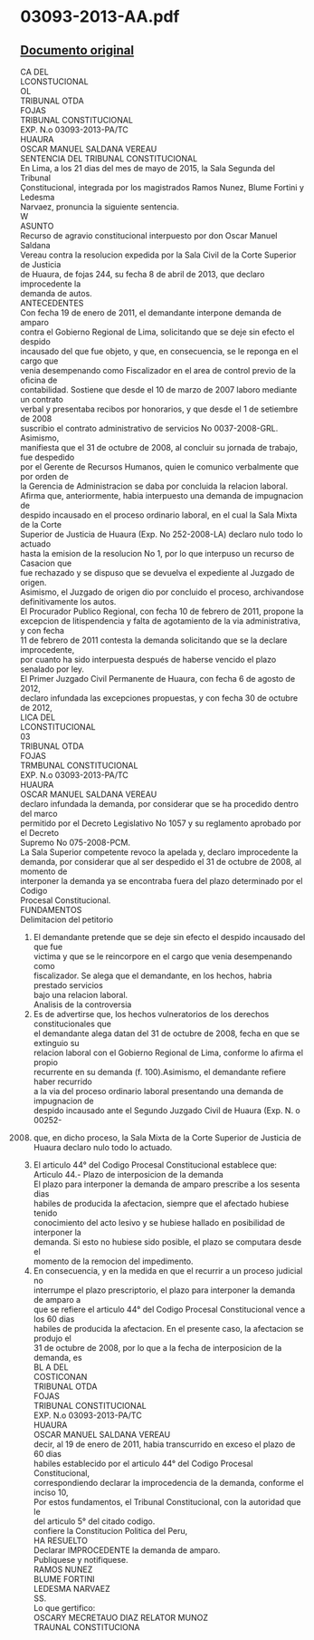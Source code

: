 
03093-2013-AA.pdf
=================
  
[Documento original](https://tc.gob.pe/jurisprudencia/2015/03093-2013-AA.pdf)  
---  
CA DEL  
LCONSTUCIONAL  
OL  
TRIBUNAL OTDA  
FOJAS  
TRIBUNAL CONSTITUCIONAL  
EXP. N.o 03093-2013-PA/TC  
HUAURA  
OSCAR MANUEL SALDANA VEREAU  
SENTENCIA DEL TRIBUNAL CONSTITUCIONAL  
En Lima, a los 21 dias del mes de mayo de 2015, la Sala Segunda del Tribunal  
Çonstitucional, integrada por los magistrados Ramos Nunez, Blume Fortini y Ledesma  
Narvaez, pronuncia la siguiente sentencia.  
W  
ASUNTO  
Recurso de agravio constitucional interpuesto por don Oscar Manuel Saldana  
Vereau contra la resolucion expedida por la Sala Civil de la Corte Superior de Justicia  
de Huaura, de fojas 244, su fecha 8 de abril de 2013, que declaro improcedente la  
demanda de autos.  
ANTECEDENTES  
Con fecha 19 de enero de 2011, el demandante interpone demanda de amparo  
contra el Gobierno Regional de Lima, solicitando que se deje sin efecto el despido  
incausado del que fue objeto, y que, en consecuencia, se le reponga en el cargo que  
venia desempenando como Fiscalizador en el area de control previo de la oficina de  
contabilidad. Sostiene que desde el 10 de marzo de 2007 laboro mediante un contrato  
verbal y presentaba recibos por honorarios, y que desde el 1 de setiembre de 2008  
suscribio el contrato administrativo de servicios No 0037-2008-GRL. Asimismo,  
manifiesta que el 31 de octubre de 2008, al concluir su jornada de trabajo, fue despedido  
por el Gerente de Recursos Humanos, quien le comunico verbalmente que por orden de  
la Gerencia de Administracion se daba por concluida la relacion laboral.  
Afirma que, anteriormente, habia interpuesto una demanda de impugnacion de  
despido incausado en el proceso ordinario laboral, en el cual la Sala Mixta de la Corte  
Superior de Justicia de Huaura (Exp. No 252-2008-LA) declaro nulo todo lo actuado  
hasta la emision de la resolucion No 1, por lo que interpuso un recurso de Casacion que  
fue rechazado y se dispuso que se devuelva el expediente al Juzgado de origen.  
Asimismo, el Juzgado de origen dio por concluido el proceso, archivandose  
definitivamente los autos.  
El Procurador Publico Regional, con fecha 10 de febrero de 2011, propone la  
excepcion de litispendencia y falta de agotamiento de la via administrativa, y con fecha  
11 de febrero de 2011 contesta la demanda solicitando que se la declare improcedente,  
por cuanto ha sido interpuesta después de haberse vencido el plazo senalado por ley.  
El Primer Juzgado Civil Permanente de Huaura, con fecha 6 de agosto de 2012,  
declaro infundada las excepciones propuestas, y con fecha 30 de octubre de 2012,  
LICA DEL  
LCONSTITUCIONAL  
03  
TRIBUNAL OTDA  
FOJAS  
TRMBUNAL CONSTITUCIONAL  
EXP. N.o 03093-2013-PA/TC  
HUAURA  
OSCAR MANUEL SALDANA VEREAU  
declaro infundada la demanda, por considerar que se ha procedido dentro del marco  
permitido por el Decreto Legislativo No 1057 y su reglamento aprobado por el Decreto  
Supremo No 075-2008-PCM.  
La Sala Superior competente revoco la apelada y, declaro improcedente la  
demanda, por considerar que al ser despedido el 31 de octubre de 2008, al momento de  
interponer la demanda ya se encontraba fuera del plazo determinado por el Codigo  
Procesal Constitucional.  
FUNDAMENTOS  
Delimitacion del petitorio  
1. El demandante pretende que se deje sin efecto el despido incausado del que fue  
victima y que se le reincorpore en el cargo que venia desempenando como  
fiscalizador. Se alega que el demandante, en los hechos, habria prestado servicios  
bajo una relacion laboral.  
Analisis de la controversia  
2. Es de advertirse que, los hechos vulneratorios de los derechos constitucionales que  
el demandante alega datan del 31 de octubre de 2008, fecha en que se extinguio su  
relacion laboral con el Gobierno Regional de Lima, conforme lo afirma el propio  
recurrente en su demanda (f. 100).Asimismo, el demandante refiere haber recurrido  
a la via del proceso ordinario laboral presentando una demanda de impugnacion de  
despido incausado ante el Segundo Juzgado Civil de Huaura (Exp. N. o 00252-  
2008) que, en dicho proceso, la Sala Mixta de la Corte Superior de Justicia de  
Huaura declaro nulo todo lo actuado.  
3. El articulo 44° del Codigo Procesal Constitucional establece que:  
Articulo 44.- Plazo de interposicion de la demanda  
El plazo para interponer la demanda de amparo prescribe a los sesenta dias  
habiles de producida la afectacion, siempre que el afectado hubiese tenido  
conocimiento del acto lesivo y se hubiese hallado en posibilidad de interponer la  
demanda. Si esto no hubiese sido posible, el plazo se computara desde el  
momento de la remocion del impedimento.  
4. En consecuencia, y en la medida en que el recurrir a un proceso judicial no  
interrumpe el plazo prescriptorio, el plazo para interponer la demanda de amparo a  
que se refiere el articulo 44° del Codigo Procesal Constitucional vence a los 60 dias  
habiles de producida la afectacion. En el presente caso, la afectacion se produjo el  
31 de octubre de 2008, por lo que a la fecha de interposicion de la demanda, es  
BL A DEL  
COSTICONAN  
TRIBUNAL OTDA  
FOJAS  
TRIBUNAL CONSTITUCIONAL  
EXP. N.o 03093-2013-PA/TC  
HUAURA  
OSCAR MANUEL SALDANA VEREAU  
decir, al 19 de enero de 2011, habia transcurrido en exceso el plazo de 60 dias  
habiles establecido por el articulo 44° del Codigo Procesal Constitucional,  
correspondiendo declarar la improcedencia de la demanda, conforme el inciso 10,  
Por estos fundamentos, el Tribunal Constitucional, con la autoridad que le  
del articulo 5° del citado codigo.  
confiere la Constitucion Politica del Peru,  
HA RESUELTO  
Declarar IMPROCEDENTE la demanda de amparo.  
Publiquese y notifiquese.  
RAMOS NUNEZ  
BLUME FORTINI  
LEDESMA NARVAEZ  
SS.  
Lo que gertifico:  
OSCARY MECRETAUO DIAZ RELATOR MUNOZ  
TRAUNAL CONSTITUCIONA